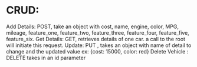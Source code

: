 # CRUD: 
Add Details: POST, take an object with  cost, name, engine, color, MPG, mileage, feature_one, feature_two, feature_three, feature_four, feature_five, feature_six. 
Get Details: GET, retrieves details of one car.  a call to the root will initiate this request. 
Update: PUT ,  takes an object with name of detail to change and the updated value ex: {cost: 15000,  color: red}
Delete Vehicle : DELETE  takes in an id parameter